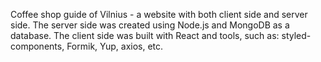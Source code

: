 
Coffee shop guide of Vilnius - a website with both client side and server side. The server side was created using Node.js and MongoDB as a database. The client side was built with React and tools, such as: styled-components, Formik, Yup, axios, etc. 
